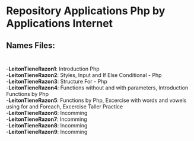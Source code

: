 # Repository Applications Php by Applications Internet

## Names Files:<br><br>
 
 -<b>LeitonTieneRazon1</b>: Introduction Php<br>
 -<b>LeitonTieneRazon2</b>: Styles, Input and If Else Conditional - Php<br>
 -<b>LeitonTieneRazon3</b>: Structure For - Php<br>
 -<b>LeitonTieneRazon4</b>: Functions without and with parameters, Introduction Functions by Php <br>
 -<b>LeitonTieneRazon5</b>: Functions by Php, Excercise with words and vowels using for and Foreach, Excercise Taller Practice<br>
 -<b>LeitonTieneRazon6</b>: Incomming <br>
 -<b>LeitonTieneRazon7</b>: Incomming <br>
 -<b>LeitonTieneRazon8</b>: Incomming <br>
 -<b>LeitonTieneRazon9</b>: Incomming <br>
